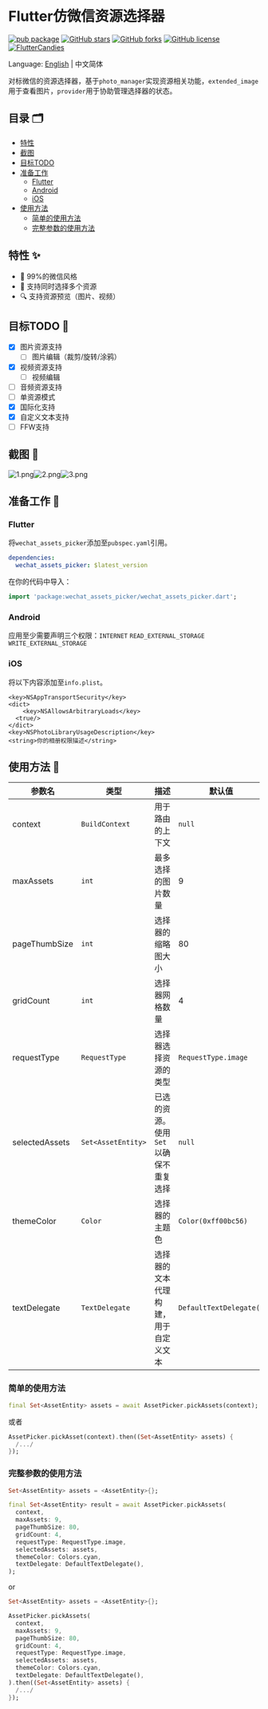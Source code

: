 # Flutter仿微信资源选择器


[![pub package](https://img.shields.io/pub/v/wechat_assets_picker.svg)](https://pub.dev/packages/wechat_assets_picker)
[![GitHub stars](https://img.shields.io/github/stars/fluttercandies/flutter_wechat_assets_picker)](https://github.com/fluttercandies/flutter_wechat_assets_picker/stargazers)
[![GitHub forks](https://img.shields.io/github/forks/fluttercandies/flutter_wechat_assets_picker)](https://github.com/fluttercandies/flutter_wechat_assets_picker/network)
[![GitHub license](https://img.shields.io/github/license/fluttercandies/flutter_wechat_assets_picker)](https://github.com/fluttercandies/flutter_wechat_assets_picker/blob/master/LICENSE)
<a target="_blank" href="https://jq.qq.com/?_wv=1027&k=5bcc0gy"><img border="0" src="https://pub.idqqimg.com/wpa/images/group.png" alt="FlutterCandies" title="FlutterCandies"></a>

Language: [English](README.md) | 中文简体

对标微信的资源选择器，基于`photo_manager`实现资源相关功能，`extended_image`用于查看图片，`provider`用于协助管理选择器的状态。

## 目录 🗂

* [特性](#特性-)
* [截图](#截图-)
* [目标TODO](#目标todo-)
* [准备工作](#准备工作-)
  * [Flutter](#flutter)
  * [Android](#android)
  * [iOS](#ios)
* [使用方法](#使用方法-)
  * [简单的使用方法](#简单的使用方法)
  * [完整参数的使用方法](#完整参数的使用方法)

## 特性 ✨

- 💚 99%的微信风格
- 🌠 支持同时选择多个资源
- 🔍 支持资源预览（图片、视频）

## 目标TODO 📅

- [x] 图片资源支持
  - [ ] 图片编辑（裁剪/旋转/涂鸦）
- [x] 视频资源支持
  - [ ] 视频编辑
- [ ] 音频资源支持
- [ ] 单资源模式
- [x] 国际化支持
- [x] 自定义文本支持
- [ ] FFW支持

## 截图 📸

![1.png](screenshots/1.png)![2.png](screenshots/2.png)![3.png](screenshots/3.png)


## 准备工作 🍭

### Flutter

将`wechat_assets_picker`添加至`pubspec.yaml`引用。

```yaml
dependencies:
  wechat_assets_picker: $latest_version
```

在你的代码中导入：

```dart
import 'package:wechat_assets_picker/wechat_assets_picker.dart';
```

### Android

应用至少需要声明三个权限：`INTERNET` `READ_EXTERNAL_STORAGE WRITE_EXTERNAL_STORAGE`

### iOS

将以下内容添加至`info.plist`。

```
<key>NSAppTransportSecurity</key>
<dict>
	<key>NSAllowsArbitraryLoads</key>
  <true/>
</dict>
<key>NSPhotoLibraryUsageDescription</key>
<string>你的相册权限描述</string>
```



## 使用方法 📖

| 参数名           | 类型               | 描述                                      | 默认值             |
| -------------- | ------------------ | ------------------------------------------------ | ------------------- |
| context        | `BuildContext`     | 用于路由的上下文                      | `null`              |
| maxAssets      | `int`              | 最多选择的图片数量                      | 9                   |
| pageThumbSize  | `int`              | 选择器的缩略图大小                      | 80                  |
| gridCount      | `int`              | 选择器网格数量                        | 4                   |
| requestType    | `RequestType`      | 选择器选择资源的类型                    | `RequestType.image` |
| selectedAssets | `Set<AssetEntity>` | 已选的资源。使用 `Set` 以确保不重复选择 | `null`              |
| themeColor     | `Color`            | 选择器的主题色  | `Color(0xff00bc56)` |
| textDelegate | `TextDelegate` | 选择器的文本代理构建，用于自定义文本 | `DefaultTextDelegate()` |

### 简单的使用方法

```dart
final Set<AssetEntity> assets = await AssetPicker.pickAssets(context);
```

或者

```dart
AssetPicker.pickAsset(context).then((Set<AssetEntity> assets) {
  /.../
});
```

### 完整参数的使用方法

```dart
Set<AssetEntity> assets = <AssetEntity>{};

final Set<AssetEntity> result = await AssetPicker.pickAssets(
  context,
  maxAssets: 9,
  pageThumbSize: 80,
  gridCount: 4,
  requestType: RequestType.image,
  selectedAssets: assets,
  themeColor: Colors.cyan,
  textDelegate: DefaultTextDelegate(),
);
```

or

```dart
Set<AssetEntity> assets = <AssetEntity>{};

AssetPicker.pickAssets(
  context,
  maxAssets: 9,
  pageThumbSize: 80,
  gridCount: 4,
  requestType: RequestType.image,
  selectedAssets: assets,
  themeColor: Colors.cyan,
  textDelegate: DefaultTextDelegate(),
).then((Set<AssetEntity> assets) {
  /.../
});
```

